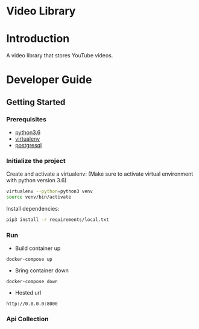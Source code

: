 # Video Library
# Introduction

A video library that stores YouTube videos.
# Developer Guide

## Getting Started

### Prerequisites
- [python3.6](https://www.python.org/downloads/)
- [virtualenv](https://virtualenv.pypa.io/en/latest/)
- [postgresql](https://www.postgresql.org/download/)

### Initialize the project

Create and activate a virtualenv:
(Make sure to activate virtual environment with python version 3.6)

```bash
virtualenv --python=python3 venv
source venv/bin/activate
```

Install dependencies:

```bash
pip3 install -r requirements/local.txt
```

### Run
- Build container up
~~~~
docker-compose up
~~~~
- Bring container down
~~~~
docker-compose down
~~~~
- Hosted url
~~~~
http://0.0.0.0:8000
~~~~

### Api Collection

